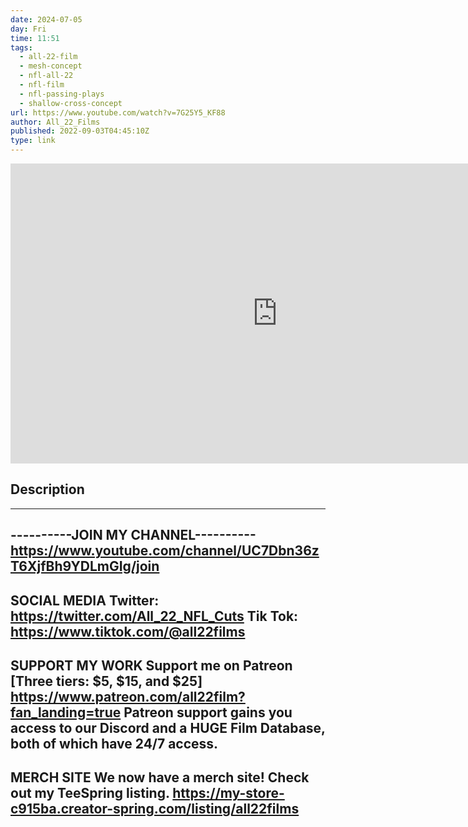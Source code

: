 ```yaml
---
date: 2024-07-05
day: Fri
time: 11:51
tags:
  - all-22-film
  - mesh-concept
  - nfl-all-22
  - nfl-film
  - nfl-passing-plays
  - shallow-cross-concept
url: https://www.youtube.com/watch?v=7G25Y5_KF88
author: All_22_Films
published: 2022-09-03T04:45:10Z
type: link
---
```


<iframe width="854" height="480" src="https://www.youtube.com/embed/7G25Y5_KF88" frameborder="0" allowfullscreen></iframe>

## Description
----------------------------------------------------
----------JOIN MY CHANNEL----------
https://www.youtube.com/channel/UC7Dbn36zT6XjfBh9YDLmGIg/join
----------------------------------------------------
________SOCIAL MEDIA________
Twitter: https://twitter.com/All_22_NFL_Cuts
Tik Tok: https://www.tiktok.com/@all22films
-----------------------------------------------------------
________SUPPORT MY WORK________
Support me on Patreon [Three tiers: $5, $15, and $25]
https://www.patreon.com/all22film?fan_landing=true
Patreon support gains you access to our Discord and a HUGE Film Database, both of which have 24/7 access.
-----------------------------------------------
________MERCH SITE________
We now have a merch site! Check out my TeeSpring listing.
https://my-store-c915ba.creator-spring.com/listing/all22films
----------------------------------------------------
